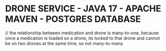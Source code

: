 
# **DRONE SERVICE - JAVA 17 - APACHE MAVEN - POSTGRES DATABASE**

// the relationship between medication and drone is many-to-one, because once a
medication is loaded on a drone, its locked to that drone and cannot be on two drones
at the same time; so not many-to-many